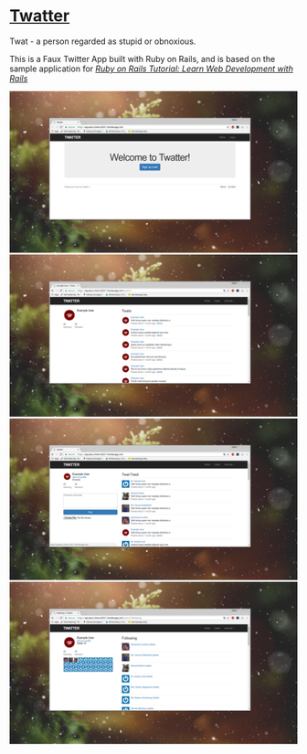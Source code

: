# [Twatter](https://aqueous-shore-62011.herokuapp.com/)

Twat - a person regarded as stupid or obnoxious.

This is a Faux Twitter App built with Ruby on Rails, and is based on the sample application for
[*Ruby on Rails Tutorial:
Learn Web Development with Rails*](http://www.railstutorial.org/)

![](/app/assets/images/signup.png)
![](/app/assets/images/profile.png)
![](/app/assets/images/home.png)
![](/app/assets/images/following.png)
